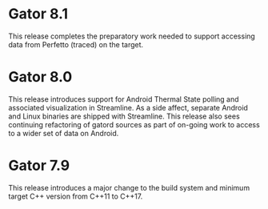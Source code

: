 # Gator 8.1

This release completes the preparatory work needed to support accessing data from Perfetto (traced) on the target.

# Gator 8.0

This release introduces support for Android Thermal State polling and associated visualization in Streamline. As a side affect, separate Android and Linux binaries are shipped with Streamline.
This release also sees continuing refactoring of gatord sources as part of on-going work to access to a wider set of data on Android.

# Gator 7.9

This release introduces a major change to the build system and minimum target C++ version
from C++11 to C++17.

